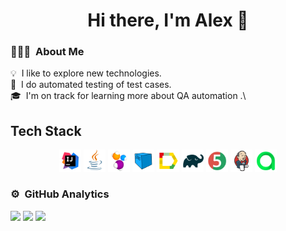 <h1 align="center">Hi there, I'm Alex 👋</h1>

### 👨🏻‍💻 &nbsp;About Me
💡 &nbsp;I like to explore new technologies.\
💾 &nbsp;I do automated testing of test cases. \
🎓 &nbsp;I'm on track for learning more about QA automation .\



## Tech Stack
 <p align="center">
<img width="7%" title="IntelliJ IDEA" src="files/Idea.svg">
<img width="7%" title="Java" src="files/Java.svg">
<img width="7%" title="Selenide" src="files/Selenide.svg">
<img width="7%" title="Selenoid" src="files/Selenoid.svg">
<img width="7%" title="Allure Report" src="files/Allure.svg">
<img width="7%" title="Gradle" src="files/Gradle.svg">
<img width="7%" title="JUnit5" src="files/Junit5.svg">
<img width="7%" title="Jenkins" src="files/Jenkins.svg">
<img width="7%" title="Allure" src="files/Allure_TO.svg">
</p>


### ⚙️ &nbsp;GitHub Analytics
![](http://github-profile-summary-cards.vercel.app/api/cards/stats?username=Iskander-D&theme=algolia)
![](http://github-profile-summary-cards.vercel.app/api/cards/repos-per-language?username=Iskander-D&theme=algolia)
![](https://github-profile-summary-cards.vercel.app/api/cards/profile-details?username=Iskander-D&theme=algolia)

